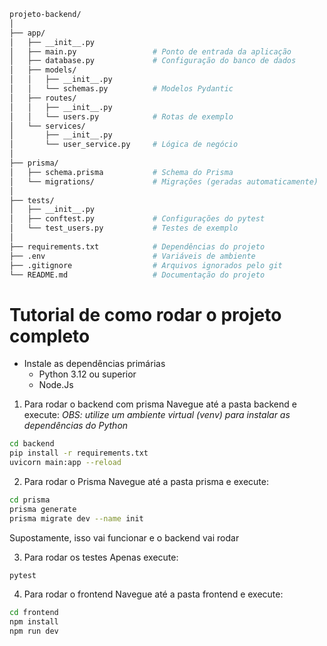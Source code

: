 ```bash
projeto-backend/
│
├── app/
│   ├── __init__.py
│   ├── main.py                 # Ponto de entrada da aplicação
│   ├── database.py             # Configuração do banco de dados
│   ├── models/
│   │   ├── __init__.py
│   │   └── schemas.py          # Modelos Pydantic
│   ├── routes/
│   │   ├── __init__.py
│   │   └── users.py            # Rotas de exemplo
│   └── services/
│       ├── __init__.py
│       └── user_service.py     # Lógica de negócio
│
├── prisma/
│   ├── schema.prisma           # Schema do Prisma
│   └── migrations/             # Migrações (geradas automaticamente)
│
├── tests/
│   ├── __init__.py
│   ├── conftest.py             # Configurações do pytest
│   └── test_users.py           # Testes de exemplo
│
├── requirements.txt            # Dependências do projeto
├── .env                        # Variáveis de ambiente
├── .gitignore                  # Arquivos ignorados pelo git
└── README.md                   # Documentação do projeto
```

# Tutorial de como rodar o projeto completo

- Instale as dependências primárias
    - Python 3.12 ou superior
    - Node.Js

1. Para rodar o backend com prisma
Navegue até a pasta backend e execute:
*OBS: utilize um ambiente virtual (venv) para instalar as dependências do Python*
```bash
cd backend
pip install -r requirements.txt
uvicorn main:app --reload
```
2. Para rodar o Prisma
Navegue até a pasta prisma e execute:
```bash
cd prisma
prisma generate
prisma migrate dev --name init
```
Supostamente, isso vai funcionar e o backend vai rodar

3. Para rodar os testes
Apenas execute:
```bash
pytest
```

4. Para rodar o frontend
Navegue até a pasta frontend e execute:
```bash
cd frontend
npm install
npm run dev
```